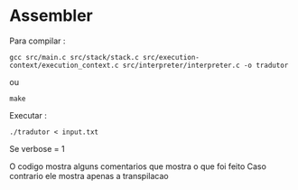 # Assembler

Para compilar :

```
gcc src/main.c src/stack/stack.c src/execution-context/execution_context.c src/interpreter/interpreter.c -o tradutor
```

ou 

```
make
```

Executar :

```
./tradutor < input.txt
```

Se verbose = 1

O codigo mostra alguns comentarios que mostra o que foi feito
Caso contrario ele mostra apenas a transpilacao